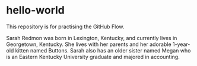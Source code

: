 # hello-world
This repository is for practising the GitHub Flow.

Sarah Redmon was born in Lexington, Kentucky, and currently lives in Georgetown, Kentucky. She lives with her parents and her adorable 1-year-old kitten named Buttons. Sarah also has an older sister named Megan who is an Eastern Kentucky University graduate and majored in accounting.
